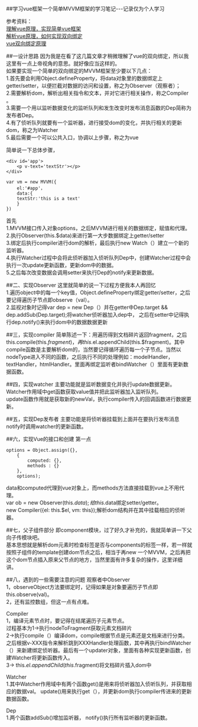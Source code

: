 ##学习vue框架一个简单MVVM框架的学习笔记---记录仅为个人学习

参考资料：  
[理解vue原理，实现简单vue框架](https://blog.csdn.net/pur_e/article/details/53066275 )  
[解析vue原理，如何实现双向绑定](https://github.com/DMQ/mvvm)  
[vue双向绑定原理](https://www.cnblogs.com/kidney/p/6052935.html)

##一设计思路
因为我是在看了这几篇文章才稍微理解了vue的双向绑定，所以我这里有一点上帝视角的意思。就好像应当这样的。  
如果要实现一个简单的双向绑定的MVVM框架至少要以下几点：  
 1.首先要会利用Object.defineProperty，将data对象里的数据绑定上getter/setter，以便拦截对数据的访问和设置，称之为Observer（观察者）；  
 2.需要解析dom，解析出相关指令和文本，并对它进行相关操作，称之Compiler 。  
 3.需要一个用以监听数据变化的监听队列和发生改变时发布消息函数的Dep简称为发布者Dep。   
 4.有了侦听队列就要有一个监听器，进行接受dom的变化，并执行相关的更新dom，称之为Watcher  
 5.最后需要一个可以公共入口，协调以上步骤，称之为vue  

简单说一下总体步骤，  

	<div id='app'>
		<p v-text='textStr'></p>
	</div>
	
	var vm = new MVVM({
		el:'#app'，
		data:{
		textStr:'this is a text'
		}
	})
 
首先   
1.MVVM接口传入对象options，之后MVVM进行相关的数据绑定，赋值和代理。  
2.执行Observer(this.$data)来进行第一大步数据绑定上getter/setter    
3.绑定后执行compiler进行dom的解析，最后执行new Watch（）建立一个新的监听器。  
4.执行Watcher过程中会将此侦听器加入侦听队列Dep中，创建Watcher过程中会执行一次update更新函数，更新dom中的数据。  
5.之后每次改变数据会调用setter来执行Dep的notify来更新数据。  

##二、实现Observer
这里就简单的说一下过程方便我本人再回忆  
1.遍历object中的每一个key值，Object.defineProperty绑定getter/setter，之后要记得遍历子节点即observe（val）。  
2.监视对象时记得var dep = new Dep（）并在getter中Dep.target && dep.addSub(Dep.target);将watcher侦听器加入dep中， 之后在setter中记得执行dep.notify()来执行dom中的数据数据更新

##三，实现compiler
简单陈述一下：用遍历得到文档碎片返回fragment，之后this.compile(this.$fragment)，再  this.$el.appendChild(this.$fragment)。其中compile函数是主要解析dom的，当然要记得循环遍历每一个子节点。当然以nodeType进入不同的函数，之后执行不同的处理例如：modelHandler，textHandler，htmlHandler。里面再绑定监听者bindWatcher（）里面有更新数据函数。

##四，实现watcher
主要功能就是监听数据变化并执行update数据更新。   
Watcher作用域中get函数获取value值并把此监听器加入监听队列。  
update函数作用就是获取新的newVal，执行compiler传入的回调函数进行数据更新。  

##五，实现Dep发布者
主要功能是将侦听器挂载到上面并在要执行发布消息notify时调用watcher的更新函数。  

##六，实现Vue的接口和创建
第一点

    options = Object.assign({},
        {
            computed: {},
            methods : {}
        },
        options);

data和computed代理到vue对象上，而methods方法直接挂载到vue上不用代理。  
var ob = new Observer(this.$data);给this.$data绑定setter/getter。   
new Compiler({el: this.$el, vm: this});解析dom结构并在其中挂载相应的侦听器。  

##七，父子组件部分
即component模块，过了好久才补充的，我就简单讲一下父向子传模块吧。  
基本思想就是解析dom元素时检查标签是否与components的标签一样，若一样就按照子组件的template创建dom节点之后，相当于再new 一个MVVM，之后再把这个dom节点插入原来父节点的地方，当然里面有许多复杂的操作，这里详细讲。

##八，遇到的一些需要注意的问题
观察者中Observer  
1，observeObject方法要绑定时，记得如果是对象要遍历子节点即this.observe(val)。  
2，还有监控数组，但这一点有点难。

Compiler  
1，编译元素节点时，要记得在结尾遍历子元素节点。  
过程基本为1->执行nodeToFragment获取元素文档碎片    
2->执行compile（）编译dom，compile根据节点是元素还是文档来进行分类。之后根据v-XXX指令来解析跳到XXXHandler处理函数，其中再执行bindWatcher（）来新建绑定侦听器。最后有一个updater对象，里面有各种实现更新函数，创建Watcher将更新函数传入。   
3-> this.$el.appendChild(this.$fragment)将文档碎片插入dom中

Watcher  
1.其中Watcher作用域中有两个函数get()是用来将侦听器加入侦听队列，并获取相应的数据val。 
update()用来执行get（），并更新dom执行compiler传进来的更新数据函数。  

Dep  
1.两个函数addSub()增加监听器， notify()执行所有监听器的更新函数。   



